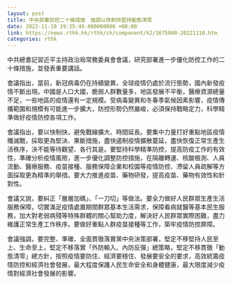 ```yaml
---
layout: post
title: 中央部署防控二十條措施　強調以快制快堅持動態清零
date: 2022-11-10 19:35:49.000000000 +08:00
link: https://news.rthk.hk/rthk/ch/component/k2/1675060-20221110.htm
categories: rthk
---
```


中共總書記習近平主持政治局常務委員會會議，研究部署進一步優化防控工作的二十條措施，並發表重要講話。

會議指出，當前，新冠病毒仍在持續變異，全球疫情仍處於流行態勢，國內新發疫情不斷出現。中國是人口大國，脆弱人群數量多，地區發展不平衡，醫療資源總量不足，一些地區的疫情還有一定規模。受病毒變異和冬春季氣候因素影響，疫情傳播範圍和規模有可能進一步擴大，防控形勢仍然嚴峻，必須保持戰略定力，科學精準做好疫情防控各項工作。

會議指出，要以快制快，避免戰線擴大、時間延長。要集中力量打好重點地區疫情殲滅戰，採取更為堅決、果斷措施，盡快遏制疫情擴散蔓延，盡快恢復正常生產生活秩序，決不能等待觀望、各行其是。要堅持科學精準防控，提高防疫工作的有效性，準確分析疫情風險，進一步優化調整防控措施，在隔離轉運、核酸檢測、人員流動、醫療服務、疫苗接種、服務保障企業和校園等疫情防控、滯留人員疏解等方面採取更為精準的舉措。要大力推進疫苗、藥物研發，提高疫苗、藥物有效性和針對性。

會議又說，要糾正「層層加碼」、「一刀切」等做法。要全力做好人民群眾生產生活服務保障，切實滿足疫情處置期間群眾基本生活需求，保障看病就醫等基本民生服務，加大對老弱病殘等特殊群體的關心幫助力度，解決好人民群眾實際困難，盡力維護正常生產工作秩序。要做好重點人群疫苗接種等工作，築牢疫情防控屏障。

會議強調，要完整、準確、全面貫徹落實黨中央決策部署，堅定不移堅持人民至上、生命至上，堅定不移落實「外防輸入、內防反彈」總策略，堅定不移貫徹「動態清零」總方針，按照疫情要防住、經濟要穩住、發展要安全的要求，高效統籌疫情防控和經濟社會發展，最大程度保護人民生命安全和身體健康，最大限度減少疫情對經濟社會發展的影響。
